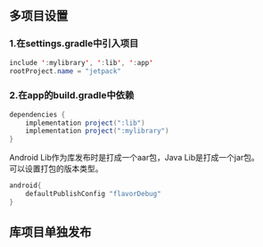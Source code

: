 ## 多项目设置

### 1.在settings.gradle中引入项目
```java
include ':mylibrary', ':lib', ':app'
rootProject.name = "jetpack"
```

### 2.在app的build.gradle中依赖

``` java
dependencies {
    implementation project(":lib")
    implementation project(":mylibrary")
}

```

Android Lib作为库发布时是打成一个aar包，Java Lib是打成一个jar包。  
可以设置打包的版本类型。

```java
android{
	defaultPublishConfig "flavorDebug"
}

```

## 库项目单独发布

